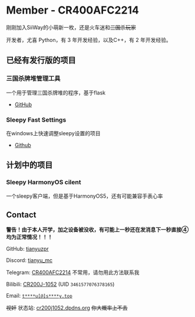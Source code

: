 # Member - CR400AFC2214

刚刚加入SiiWay的小萌新一枚，还是火车迷和~~三国杀玩家~~

开发者，尤喜 Python，有 3 年开发经验，以及C++，有 2 年开发经验。


## 已经有发行版的项目

### 三国杀牌堆管理工具

一个用于管理三国杀牌堆的程序，基于flask

* [GitHub](https://github.com/tianyuzpr/sgs-card-shuffler)

### Sleepy Fast Settings

在windows上快速调整sleepy设置的项目

* [Github](https://github.com/sleepy-project/sleepy/blob/main/client/win_settings.py)

## 计划中的项目

### Sleepy HarmonyOS cilent

一个sleepy客户端，但是基于HarmonyOS5，还有可能兼容手表心率

## Contact

**警告！由于本人开学，加之设备被没收，有可能上一秒还在发消息下一秒直接④**
**均为正常情况！！！**

GitHub: [tianyuzpr](https://github.com/tianyuzpr)

Discord: [tianyu_mc](https://discord.com/users/1395560368390148128)

Telegram: [CR400AFC2214](https://t.me/CR400AFC2214) 不常用，请勿用此方法联系我

Bilibili: [CR200J-1052](https://space.bilibili.com/3461577076378165) (UID `3461577076378165`)

Email: [`t****u[@]s****y.top`](https://siiway.top/t/m/tianyu)

~~视奸~~ 状态站: [cr200j1052.dpdns.org](https://cr200j1052.dpdns.org) ~~你大概率上不去~~
